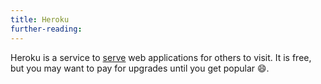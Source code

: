 ```yaml
---
title: Heroku
further-reading:
---
```

Heroku is a service to [serve](/server-web) web applications for others to visit. It is free, but you may want to pay for upgrades until you get popular :smile:.
